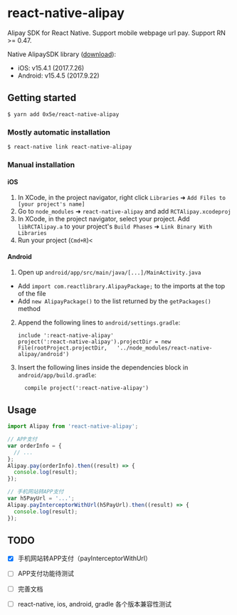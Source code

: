 
# react-native-alipay

Alipay SDK for React Native. Support mobile webpage url pay. Support RN >= 0.47.

Native AlipaySDK library ([download](https://docs.open.alipay.com/54/104509)):

- iOS: v15.4.1 (2017.7.26)
- Android: v15.4.5 (2017.9.22)

## Getting started

`$ yarn add 0x5e/react-native-alipay`

### Mostly automatic installation

`$ react-native link react-native-alipay`

### Manual installation


#### iOS

1. In XCode, in the project navigator, right click `Libraries` ➜ `Add Files to [your project's name]`
2. Go to `node_modules` ➜ `react-native-alipay` and add `RCTAlipay.xcodeproj`
3. In XCode, in the project navigator, select your project. Add `libRCTAlipay.a` to your project's `Build Phases` ➜ `Link Binary With Libraries`
4. Run your project (`Cmd+R`)<

#### Android

1. Open up `android/app/src/main/java/[...]/MainActivity.java`
  - Add `import com.reactlibrary.AlipayPackage;` to the imports at the top of the file
  - Add `new AlipayPackage()` to the list returned by the `getPackages()` method
2. Append the following lines to `android/settings.gradle`:
  	```
  	include ':react-native-alipay'
  	project(':react-native-alipay').projectDir = new File(rootProject.projectDir, 	'../node_modules/react-native-alipay/android')
  	```
3. Insert the following lines inside the dependencies block in `android/app/build.gradle`:
  	```
      compile project(':react-native-alipay')
  	```

## Usage
```javascript
import Alipay from 'react-native-alipay';

// APP支付
var orderInfo = {
  // ...
};
Alipay.pay(orderInfo).then((result) => {
  console.log(result);
});

// 手机网站转APP支付
var h5PayUrl = '...';
Alipay.payInterceptorWithUrl(h5PayUrl).then((result) => {
  console.log(result);
});
```

## TODO

- [x] 手机网站转APP支付（payInterceptorWithUrl）
- [ ] APP支付功能待测试
- [ ] 完善文档
- [ ] react-native, ios, android, gradle 各个版本兼容性测试

